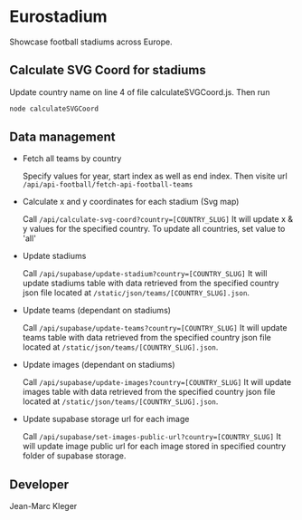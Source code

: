 # Eurostadium

Showcase football stadiums across Europe.

## Calculate SVG Coord for stadiums

Update country name on line 4 of file calculateSVGCoord.js. Then run

```bash
node calculateSVGCoord
```

## Data management

* Fetch all teams by country

    Specify values for year, start index as well as end index. Then visite url `/api/api-football/fetch-api-football-teams`

* Calculate x and y coordinates for each stadium (Svg map)

    Call `/api/calculate-svg-coord?country=[COUNTRY_SLUG]`
    It will update x & y values for the specified country.
    To update all countries, set value to 'all'

* Update stadiums

    Call `/api/supabase/update-stadium?country=[COUNTRY_SLUG]`
    It will update stadiums table with data retrieved from the specified country json file located at `/static/json/teams/[COUNTRY_SLUG].json`.

* Update teams (dependant on stadiums)

    Call `/api/supabase/update-teams?country=[COUNTRY_SLUG]`
    It will update teams table with data retrieved from the specified country json file located at `/static/json/teams/[COUNTRY_SLUG].json`.

* Update images (dependant on stadiums)

    Call `/api/supabase/update-images?country=[COUNTRY_SLUG]`
    It will update images table with data retrieved from the specified country json file located at `/static/json/teams/[COUNTRY_SLUG].json`.

* Update supabase storage url for each image

    Call `/api/supabase/set-images-public-url?country=[COUNTRY_SLUG]`
    It will update image public url for each image stored in specified country folder of supabase storage.


## Developer

Jean-Marc Kleger
